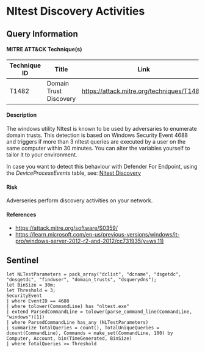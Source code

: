 # Nltest Discovery Activities

## Query Information

#### MITRE ATT&CK Technique(s)

| Technique ID | Title    | Link    |
| ---  | --- | --- |
| T1482 | Domain Trust Discovery | https://attack.mitre.org/techniques/T1482/ |

#### Description
The windows utility Nltest is known to be used by adversaries to enumerate domain trusts. This detection is based on Windows Security Event 4688 and triggers if more than 3 nltest queries are executed by a user on the same computer within 30 minutes. You can alter the variables yourself to tailor it to your environment.

In case you want to detect this behaviour with Defender For Endpoint, using the *DeviceProcessEvents* table, see: [Nltest Discovery](../Defender%20For%20Endpoint/NltestDiscovery.md)

#### Risk
Adverseries perform discovery activities on your network.

#### References
- https://attack.mitre.org/software/S0359/
- https://learn.microsoft.com/en-us/previous-versions/windows/it-pro/windows-server-2012-r2-and-2012/cc731935(v=ws.11)

## Sentinel
```KQL
let NLTestParameters = pack_array("dclist", "dcname", "dsgetdc", "dnsgetdc", "finduser", "domain_trusts", "dsquerydns");
let BinSize = 30m;
let Threshold = 3;
SecurityEvent
| where EventID == 4688
| where tolower(CommandLine) has "nltest.exe"
| extend ParsedCommandLine = tolower(parse_command_line(CommandLine, "windows")[1])
| where ParsedCommandLine has_any (NLTestParameters)
| summarize TotalQueries = count(), TotalUniqueQueries = dcount(CommandLine), Commands = make_set(CommandLine, 100) by Computer, Account, bin(TimeGenerated, BinSize)
| where TotalQueries >= Threshold
```
